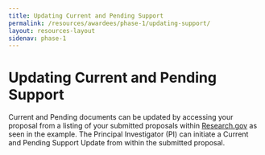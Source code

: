```yaml
---
title: Updating Current and Pending Support
permalink: /resources/awardees/phase-1/updating-support/
layout: resources-layout
sidenav: phase-1
---
```


# Updating Current and Pending Support

Current and Pending documents can be updated by accessing your proposal from a listing of your submitted proposals within [Research.gov](https://www.research.gov/research-web/) as seen in the example. The Principal Investigator (PI) can initiate a Current and Pending Support Update from within the submitted proposal. 

